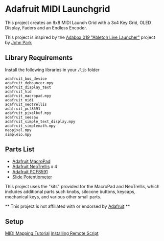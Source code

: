 # Adafruit MIDI Launchgrid

This project creates an 8x8 MIDI Launch Grid with a 3x4 Key Grid, OLED 
Display, Faders and an Endless Encoder.

This project is inspired by the [Adabox 019 "Ableton Live Launcher"](https://learn.adafruit.com/ableton-live-macropad-launcher/overview) 
project by [John Park](https://learn.adafruit.com/users/johnpark)

## Library Requirements

Install the following libraries in your `/lib` folder

```
adafruit_bus_device
adafruit_debouncer.mpy
adafruit_display_text
adafruit_hid
adafruit_macropad.mpy
adafruit_midi
adafruit_neotrellis
adafruit_pcf8591
adafruit_pixelbuf.mpy
adafruit_seesaw
adafruit_simple_text_display.mpy
adafruit_simplemath.mpy
neopixel.mpy
simpleio.mpy
```

## Parts List

* [Adafruit MacroPad](https://www.adafruit.com/product/5100)
* [Adafruit NeoTrellis](https://www.adafruit.com/product/3954) x 4 
* [Adafruit PCF8591](https://www.adafruit.com/product/4648)
* [Slide Potentiometer](https://www.adafruit.com/product/4219)

This project uses the "kits" provided for the MacroPad and NeoTrellis, which
includes additional parts such knobs, silocone buttons, keycaps, mechanical 
keys, and various other small parts.


** This project is not affiliated with or endorsed by [Adafruit](https://www.adafruit.com) **

## Setup

[MIDI Mapping Tutorial](https://remotify.io/tutorials/midi-mapping-ableton-live)
[Installing Remote Script](https://remotify.io/install-midi-remote-scripts-ableton)
